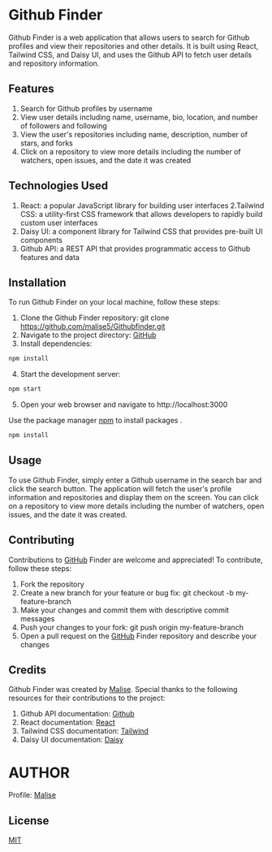 # Github Finder

Github Finder is a web application that allows users to search for Github profiles and view their repositories and other details. It is built using React, Tailwind CSS, and Daisy UI, and uses the Github API to fetch user details and repository information.

## Features

1. Search for Github profiles by username
2. View user details including name, username, bio, location, and number of followers and following
3. View the user's repositories including name, description, number of stars, and forks
4. Click on a repository to view more details including the number of watchers, open issues, and the date it was created

## Technologies Used

1. React: a popular JavaScript library for building user interfaces
   2.Tailwind CSS: a utility-first CSS framework that allows developers to rapidly build custom user interfaces
2. Daisy UI: a component library for Tailwind CSS that provides pre-built UI components
3. Github API: a REST API that provides programmatic access to Github features and data

## Installation

To run Github Finder on your local machine, follow these steps:

1. Clone the Github Finder repository: git clone https://github.com/malise5/Githubfinder.git
2. Navigate to the project directory: [GitHub](https://github.com/malise5/Githubfinder/)
3. Install dependencies:

```bash
npm install
```

4. Start the development server:

```bash
npm start
```

5. Open your web browser and navigate to http://localhost:3000

Use the package manager [npm](https://pip.pypa.io/en/stable/) to install packages .

```bash
npm install
```

## Usage

To use Github Finder, simply enter a Github username in the search bar and click the search button. The application will fetch the user's profile information and repositories and display them on the screen.
You can click on a repository to view more details including the number of watchers, open issues, and the date it was created.

## Contributing

Contributions to [GitHub](https://github.com/malise5/Githubfinder/) Finder are welcome and appreciated! To contribute, follow these steps:

1. Fork the repository
2. Create a new branch for your feature or bug fix: git checkout -b my-feature-branch
3. Make your changes and commit them with descriptive commit messages
4. Push your changes to your fork: git push origin my-feature-branch
5. Open a pull request on the [GitHub](https://github.com/malise5/Githubfinder/) Finder repository and describe your changes

## Credits

Github Finder was created by [Malise](https://github.com/malise5). Special thanks to the following resources for their contributions to the project:

1. Github API documentation: [Github](https://docs.github.com/en/rest)
2. React documentation: [React](https://reactjs.org/docs/getting-started.html)
3. Tailwind CSS documentation: [Tailwind](https://tailwindcss.com/docs)
4. Daisy UI documentation: [Daisy](https://daisyui.com/docs)

# AUTHOR

Profile: [Malise](https://github.com/malise5)

## License

[MIT](https://choosealicense.com/licenses/mit/)
